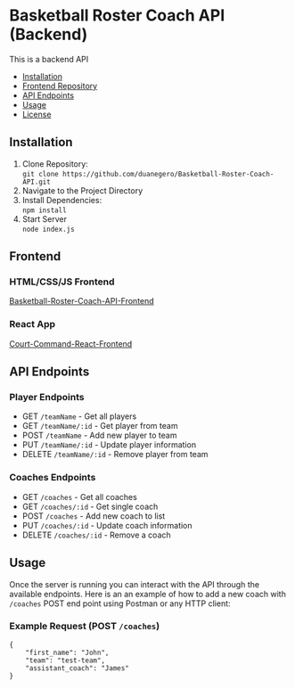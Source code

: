 # Basketball Roster Coach API (Backend)

This is a backend API

- [Installation](#installation)
- [Frontend Repository](#frontend)
- [API Endpoints](#api-endpoints)
- [Usage](#usage)
- [License](#license)

## Installation

1. Clone Repository:<br>
   `git clone https://github.com/duanegero/Basketball-Roster-Coach-API.git`
2. Navigate to the Project Directory
3. Install Dependencies:<br>
   `npm install`
4. Start Server<br>
   `node index.js`

## Frontend

### HTML/CSS/JS Frontend

[Basketball-Roster-Coach-API-Frontend](https://github.com/duanegero/Basketball-Roster-Coach-API-Frontend.git)

### React App

[Court-Command-React-Frontend](https://github.com/duanegero/Court-Command-React-Frontend.git)

## API Endpoints

### Player Endpoints

- GET `/teamName` - Get all players
- GET `/teamName/:id` - Get player from team
- POST `/teamName` - Add new player to team
- PUT `/teamName/:id` - Update player information
- DELETE `/teamName/:id` - Remove player from team

### Coaches Endpoints

- GET `/coaches` - Get all coaches
- GET `/coaches/:id` - Get single coach
- POST `/coaches` - Add new coach to list
- PUT `/coaches/:id` - Update coach information
- DELETE `/coaches/:id` - Remove a coach

## Usage

Once the server is running you can interact with the API through the available endpoints. Here is an an example of how to add a new coach with `/coaches` POST end point using Postman or any HTTP client:

### Example Request (POST `/coaches`)

```
{
    "first_name": "John",
    "team": "test-team",
    "assistant_coach": "James"
}
```
